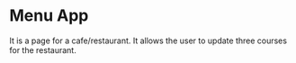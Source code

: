 # Menu App
It is a page for a cafe/restaurant.  It allows the user to update three courses for the restaurant.
